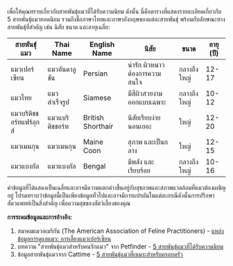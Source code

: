 เพื่อให้คุณทราบเกี่ยวกับสายพันธุ์แมวที่ได้รับความนิยม ดังนั้น นี่คือตารางที่แสดงรายละเอียดเกี่ยวกับ 5 สายพันธุ์แมวยอดนิยม รวมถึงชื่อภาษาไทยและภาษาอังกฤษของแต่ละสายพันธุ์ พร้อมกับลักษณะทางสายพันธุ์ที่สำคัญ เช่น นิสัย ขนาด และอายุเฉลี่ย:

| สายพันธุ์แมว | Thai Name       | English Name       | นิสัย                           | ขนาด                 | อายุ (ปี) |
|----------------|-----------------|--------------------|---------------------------------|-----------------------|------------|
| แมวเปอร์เซียน | แมวอันดาลูชัน     | Persian            | น่ารัก ผิวหนาว ต้องการความสนใจ | กลางถึงใหญ่        | 12-17      |
| แมวไทย        | แมวสำเร็จรูป      | Siamese            | มีสีผิวสวยงาม ออกแบบเฉพาะ   | กลางถึงใหญ่        | 10-12      |
| แมวบริติชชอร์ทแฟร์ลุกส์ | แมวแบริติชชอร์ท | British Shorthair | นิสัยเรียบง่าย นอนเยอะ        | ใหญ่                  | 12-20      |
| แมวเมนกุน         | แมวเมนกุน          | Maine Coon         | สุภาพ และเป็นกลาง              | ใหญ่                  | 12-15      |
| แมวแบงกัล          | แมวแบงกัล           | Bengal             | มีพลัง และเรียบร้อย             | กลางถึงใหญ่        | 10-16      |

ค่าข้อมูลที่ได้แสดงเป็นเฉลี่ยและอาจมีความแตกต่างขึ้นอยู่กับสุขภาพและสภาพแวดล้อมที่แมวต้องเผชิญอยู่ โปรดทราบว่าข้อมูลนี้เป็นเพียงข้อมูลทั่วไปและอาจมีการแปรผันในแต่ละกรณีดังนั้นการปรึกษาสัตวแพทย์เป็นสิ่งสำคัญ เพื่อความสุขของสัตว์เลี้ยงของคุณ

**การระดมข้อมูลและการอ้างอิง:**  
1. สมาคมแมวอเมริกัน (The American Association of Feline Practitioners) - [แหล่งข้อมูลการดูแลแมว: การเลี้ยงแมวเปอร์เซียน](https://catvets.com/public/PDFs/ClientBrochures/Persian.pdf)
2. บทความ "สายพันธุ์แมวสำหรับคนรักแมว" จาก Petfinder - [5 สายพันธุ์แมวที่ได้รับความนิยม](https://www.petfinder.com/cat-breeds/)
3. ข้อมูลสายพันธุ์แมวจาก Cattime - [5 สายพันธุ์แมวที่เหมาะสำหรับครอบครัว](https://cattime.com/cat-breeds/profiles)